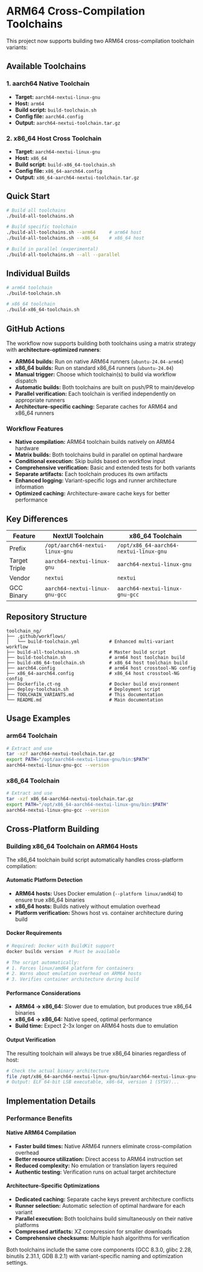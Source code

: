 # ARM64 Cross-Compilation Toolchains

This project now supports building two ARM64 cross-compilation toolchain variants:

## Available Toolchains

### 1. aarch64 Native Toolchain
- **Target:** `aarch64-nextui-linux-gnu`
- **Host:** `arm64`
- **Build script:** `build-toolchain.sh`
- **Config file:** `aarch64.config`
- **Output:** `aarch64-nextui-toolchain.tar.gz`

### 2. x86_64 Host Cross Toolchain  
- **Target:** `aarch64-nextui-linux-gnu`
- **Host:** `x86_64`
- **Build script:** `build-x86_64-toolchain.sh`
- **Config file:** `x86_64-aarch64.config`
- **Output:** `x86_64-aarch64-nextui-toolchain.tar.gz`

## Quick Start

```bash
# Build all toolchains
./build-all-toolchains.sh

# Build specific toolchain
./build-all-toolchains.sh --arm64     # arm64 host
./build-all-toolchains.sh --x86_64    # x86_64 host

# Build in parallel (experimental)
./build-all-toolchains.sh --all --parallel
```

## Individual Builds

```bash
# arm64 toolchain
./build-toolchain.sh

# x86_64 toolchain  
./build-x86_64-toolchain.sh
```

## GitHub Actions

The workflow now supports building both toolchains using a matrix strategy with **architecture-optimized runners**:

- **ARM64 builds:** Run on native ARM64 runners (`ubuntu-24.04-arm64`)
- **x86_64 builds:** Run on standard x86_64 runners (`ubuntu-24.04`)
- **Manual trigger:** Choose which toolchain(s) to build via workflow dispatch
- **Automatic builds:** Both toolchains are built on push/PR to main/develop
- **Parallel verification:** Each toolchain is verified independently on appropriate runners
- **Architecture-specific caching:** Separate caches for ARM64 and x86_64 runners

### Workflow Features

- **Native compilation:** ARM64 toolchain builds natively on ARM64 hardware
- **Matrix builds:** Both toolchains build in parallel on optimal hardware
- **Conditional execution:** Skip builds based on workflow input
- **Comprehensive verification:** Basic and extended tests for both variants
- **Separate artifacts:** Each toolchain produces its own artifacts
- **Enhanced logging:** Variant-specific logs and runner architecture information
- **Optimized caching:** Architecture-aware cache keys for better performance

## Key Differences

| Feature | NextUI Toolchain | x86_64 Toolchain |
|---------|------------------|-------------------|
| Prefix | `/opt/aarch64-nextui-linux-gnu` | `/opt/x86_64-aarch64-nextui-linux-gnu` |
| Target Triple | `aarch64-nextui-linux-gnu` | `aarch64-nextui-linux-gnu` |
| Vendor | `nextui` | `nextui` |
| GCC Binary | `aarch64-nextui-linux-gnu-gcc` | `aarch64-nextui-linux-gnu-gcc` |

## Repository Structure

```
toolchain_ng/
├── .github/workflows/
│   └── build-toolchain.yml           # Enhanced multi-variant workflow
├── build-all-toolchains.sh           # Master build script
├── build-toolchain.sh                # arm64 host toolchain build  
├── build-x86_64-toolchain.sh         # x86_64 host toolchain build
├── aarch64.config                    # arm64 host crosstool-NG config
├── x86_64-aarch64.config             # x86_64 host crosstool-NG config
├── Dockerfile.ct-ng                  # Docker build environment
├── deploy-toolchain.sh               # Deployment script
├── TOOLCHAIN_VARIANTS.md             # This documentation
└── README.md                         # Main documentation
```

## Usage Examples

### arm64 Toolchain
```bash
# Extract and use
tar -xzf aarch64-nextui-toolchain.tar.gz
export PATH="/opt/aarch64-nextui-linux-gnu/bin:$PATH"
aarch64-nextui-linux-gnu-gcc --version
```

### x86_64 Toolchain
```bash
# Extract and use
tar -xzf x86_64-aarch64-nextui-toolchain.tar.gz  
export PATH="/opt/x86_64-aarch64-nextui-linux-gnu/bin:$PATH"
aarch64-nextui-linux-gnu-gcc --version
```

## Cross-Platform Building

### Building x86_64 Toolchain on ARM64 Hosts

The x86_64 toolchain build script automatically handles cross-platform compilation:

#### **Automatic Platform Detection**
- **ARM64 hosts:** Uses Docker emulation (`--platform linux/amd64`) to ensure true x86_64 binaries
- **x86_64 hosts:** Builds natively without emulation overhead
- **Platform verification:** Shows host vs. container architecture during build

#### **Docker Requirements**
```bash
# Required: Docker with BuildKit support
docker buildx version  # Must be available

# The script automatically:
# 1. Forces linux/amd64 platform for containers
# 2. Warns about emulation overhead on ARM64 hosts  
# 3. Verifies container architecture during build
```

#### **Performance Considerations**
- **ARM64 → x86_64:** Slower due to emulation, but produces true x86_64 binaries
- **x86_64 → x86_64:** Native speed, optimal performance
- **Build time:** Expect 2-3x longer on ARM64 hosts due to emulation

#### **Output Verification**
The resulting toolchain will always be true x86_64 binaries regardless of host:
```bash
# Check the actual binary architecture
file /opt/x86_64-aarch64-nextui-linux-gnu/bin/aarch64-nextui-linux-gnu-gcc
# Output: ELF 64-bit LSB executable, x86-64, version 1 (SYSV)...
```

## Implementation Details

### Performance Benefits

#### Native ARM64 Compilation
- **Faster build times:** Native ARM64 runners eliminate cross-compilation overhead  
- **Better resource utilization:** Direct access to ARM64 instruction set
- **Reduced complexity:** No emulation or translation layers required
- **Authentic testing:** Verification runs on actual target architecture

#### Architecture-Specific Optimizations
- **Dedicated caching:** Separate cache keys prevent architecture conflicts
- **Runner selection:** Automatic selection of optimal hardware for each variant
- **Parallel execution:** Both toolchains build simultaneously on their native platforms
- **Compressed artifacts:** XZ compression for smaller downloads
- **Comprehensive checksums:** Multiple hash algorithms for verification

Both toolchains include the same core components (GCC 8.3.0, glibc 2.28, binutils 2.31.1, GDB 8.2.1) with variant-specific naming and optimization settings.
